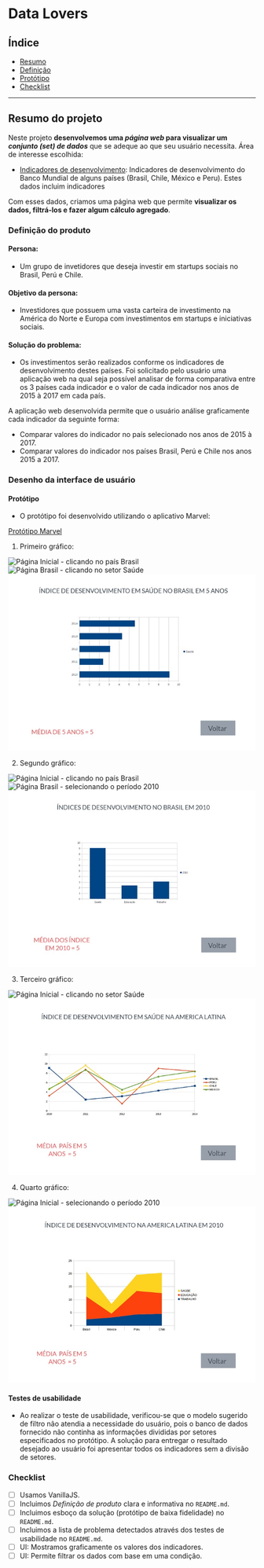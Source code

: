 # Data Lovers

## Índice

* [Resumo](#resumo-do-projeto)
* [Definição](#definição-do-projeto)
* [Protótipo](#desenho-da-interface-de-usuário)
* [Checklist](#checklist)

***


## Resumo do projeto

Neste projeto **desenvolvemos uma _página web_ para visualizar um
_conjunto (set) de dados_** que se adeque ao que seu usuário necessita.
Área de interesse escolhida:

* [Indicadores de desenvolvimento](src/data/worldbank/worldbank.json):
  Indicadores de desenvolvimento do Banco Mundial de alguns países (Brasil, Chile, México e Peru). Estes dados incluim indicadores

Com esses dados, criamos uma página web que permite **visualizar os dados,
filtrá-los e fazer algum cálculo agregado**. 


### Definição do produto

#### Persona:
- Um grupo de invetidores que deseja investir em startups sociais no Brasil, Perú e Chile.

#### Objetivo da persona:
- Investidores que possuem uma vasta carteira de investimento na América do Norte e Europa com investimentos em startups e iniciativas sociais.

#### Solução do problema:
- Os investimentos serão realizados conforme os indicadores de desenvolvimento destes países. Foi solicitado pelo usuário uma aplicação web na qual seja possível analisar de forma comparativa entre os 3 países cada indicador e o valor de cada indicador nos anos de 2015 à 2017 em cada país.

A aplicação web desenvolvida permite que o usuário análise graficamente cada indicador 
da seguinte forma:

* Comparar valores do indicador no país selecionado nos anos de 2015 à 2017.
* Comparar valores do indicador nos países Brasil, Perú e Chile nos anos 2015 a 2017.


### Desenho da interface de usuário

#### Protótipo

- O protótipo foi desenvolvido utilizando o aplicativo Marvel:

[Protótipo Marvel](https://marvelapp.com/4f85cje/screen/53773929)

1. Primeiro gráfico:

![Página Inicial - clicando no país `Brasil`](src/img/inicial-1.jpg)
![Página Brasil - clicando no setor `Saúde`](src/img/brasil_1.jpg)
![Página Setor Saúde no Brasil](src/img/indicador_por_pais.jpg)

2. Segundo gráfico:

![Página Inicial - clicando no país `Brasil`](src/img/inicial_1.jpg)
![Página Brasil - selecionando o período `2010`](src/img/brasil_2.jpg)
![Página por Período no Brasil](src/img/indicadores_pais_por_ano.jpg)

3. Terceiro gráfico:

![Página Inicial - clicando no setor `Saúde`](src/img/inicial_2.jpg)
![Página Setor Saúde Geral](src/img/indicador_de_todos_os_paises.jpg)

4. Quarto gráfico:

![Página Inicial - selecionando o período `2010`](src/img/inicial_3.jpg)
![Página por Período Geral](src/img/indicador_de_todos_os_paises_por_ano.jpg)

#### Testes de usabilidade

- Ao realizar o teste de usabilidade, verificou-se que o modelo sugerido de filtro não atendia a necessidade do usuário, pois o banco de dados fornecido não continha as informações divididas por setores especificados no protótipo. A solução para entregar o resultado desejado ao usuário foi apresentar todos os indicadores sem a divisão de setores.

### Checklist

* [ ] Usamos VanillaJS.
* [ ] Incluimos _Definição de produto_ clara e informativa no `README.md`.
* [ ] Incluimos esboço da solução (protótipo de baixa fidelidade) no `README.md`.
* [ ] Incluimos a lista de problema detectados através dos testes de usabilidade
  no `README.md`.
* [ ] UI: Mostramos graficamente os valores dos indicadores.
* [ ] UI: Permite filtrar os dados com base em uma condição.